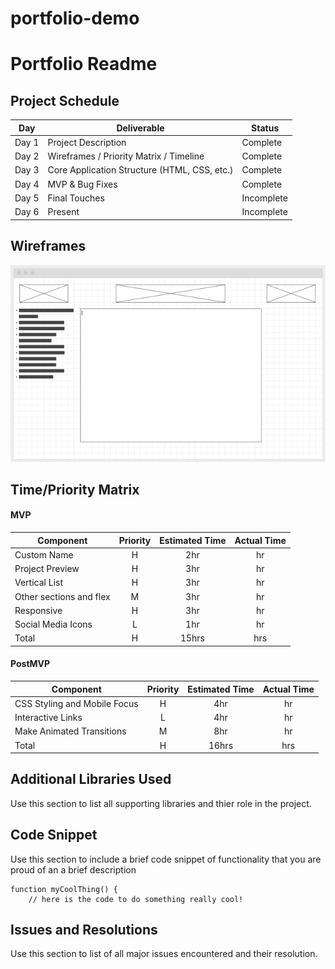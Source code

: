 # portfolio-demo
# Portfolio Readme 


## Project Schedule

|  Day | Deliverable | Status
|---|---| ---|
|Day 1| Project Description | Complete
|Day 2| Wireframes / Priority Matrix / Timeline | Complete
|Day 3| Core Application Structure (HTML, CSS, etc.) | Complete
|Day 4| MVP & Bug Fixes | Complete
|Day 5| Final Touches | Incomplete
|Day 6| Present | Incomplete

## Wireframes

![](img/Screen%20Shot%202022-09-28%20at%202.29.00%20PM%20Medium.png)

## Time/Priority Matrix 


#### MVP
| Component | Priority | Estimated Time | Actual Time |
| --- | :---: |  :---: | :---: | 
| Custom Name | H | 2hr | hr |
| Project Preview | H | 3hr | hr |
| Vertical List | H | 3hr | hr |   
| Other sections and flex| M | 3hr | hr| 
| Responsive | H | 3hr | hr | hr |
| Social Media Icons | L | 1hr |  hr |
| Total | H | 15hrs| hrs |


#### PostMVP
| Component | Priority | Estimated Time | Actual Time |
| --- | :---: |  :---: | :---: | 
| CSS Styling and Mobile Focus | H | 4hr | hr |
| Interactive Links | L | 4hr | hr | hr |
| Make Animated Transitions | M | 8hr | hr |
| Total | H | 16hrs| hrs |


## Additional Libraries Used

 Use this section to list all supporting libraries and thier role in the project. 

## Code Snippet

Use this section to include a brief code snippet of functionality that you are proud of an a brief description  

```
function myCoolThing() {
	// here is the code to do something really cool!
```

## Issues and Resolutions

 Use this section to list of all major issues encountered and their resolution.